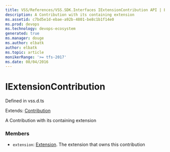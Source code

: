 ```yaml
---
title: VSS/References/VSS.SDK.Interfaces IExtensionContribution API | Extensions for Visual Studio Team Services
description: A Contribution with its containing extension
ms.assetid: c7bd5e1d-ebae-a92b-4801-be8c1b1f14e0
ms.prod: devops
ms.technology: devops-ecosystem
generated: true
ms.manager: douge
ms.author: elbatk
author: elbatk
ms.topic: article
monikerRange: '>= tfs-2017'
ms.date: 08/04/2016
---
```


# IExtensionContribution

Defined in vss.d.ts

Extends: [Contribution](../../../VSS/References/SDK_Interfaces/Contribution.md)

A Contribution with its containing extension 

### Members

* `extension`: [Extension](../../../VSS/References/SDK_Interfaces/Extension.md). The extension that owns this contribution

